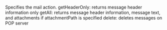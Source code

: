 Specifies the mail action.
getHeaderOnly: returns message header information only
getAll: returns message header information, message text, and attachments if attachmentPath is specified
delete: deletes messages on POP server
